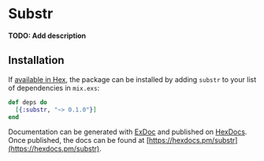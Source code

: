 # Substr

**TODO: Add description**

## Installation

If [available in Hex](https://hex.pm/docs/publish), the package can be installed
by adding `substr` to your list of dependencies in `mix.exs`:

```elixir
def deps do
  [{:substr, "~> 0.1.0"}]
end
```

Documentation can be generated with [ExDoc](https://github.com/elixir-lang/ex_doc)
and published on [HexDocs](https://hexdocs.pm). Once published, the docs can
be found at [https://hexdocs.pm/substr](https://hexdocs.pm/substr).

